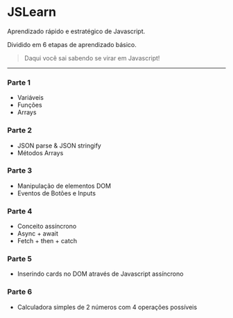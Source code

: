 # JSLearn
Aprendizado rápido e estratégico de Javascript.

Dividido em 6 etapas de aprendizado básico. 
> Daqui você sai sabendo se virar em Javascript!
---
### Parte 1
+ Variáveis
+ Funções
+ Arrays

### Parte 2
+ JSON parse & JSON stringify
+ Métodos Arrays

### Parte 3
+ Manipulação de elementos DOM
+ Eventos de Botões e Inputs

### Parte 4
+ Conceito assíncrono
+ Async + await
+ Fetch + then + catch

### Parte 5
+ Inserindo cards no DOM através de Javascript assíncrono

### Parte 6
+ Calculadora simples de 2 números com 4 operações possíveis
